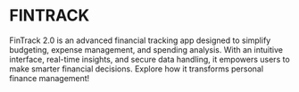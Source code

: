 # FINTRACK
FinTrack 2.0 is an advanced financial tracking app designed to simplify budgeting, expense management, and spending analysis. With an intuitive interface, real-time insights, and secure data handling, it empowers users to make smarter financial decisions. Explore how it transforms personal finance management!
